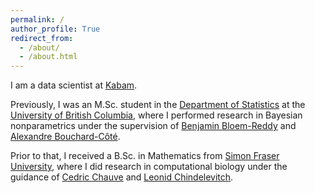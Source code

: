 ```yaml
---
permalink: /
author_profile: True
redirect_from: 
  - /about/
  - /about.html
---
```


I am a data scientist at [Kabam](https://www.kabam.com).

Previously, I was an M.Sc. student in the [Department of Statistics](https://www.stat.ubc.ca/) at the [University of British Columbia](https://www.ubc.ca/), where I performed research in Bayesian nonparametrics under the supervision of [Benjamin Bloem-Reddy](https://www.stat.ubc.ca/~benbr/) and [Alexandre Bouchard-C&ocirc;t&eacute;](https://www.stat.ubc.ca/~bouchard/index.html).

Prior to that, I received a B.Sc. in Mathematics from [Simon Fraser University](https://www.sfu.ca/), where I did research in computational biology under the guidance of [Cedric Chauve](https://cchauve.github.io/) and [Leonid Chindelevitch](http://www.imperial.ac.uk/people/l.chindelevitch).

